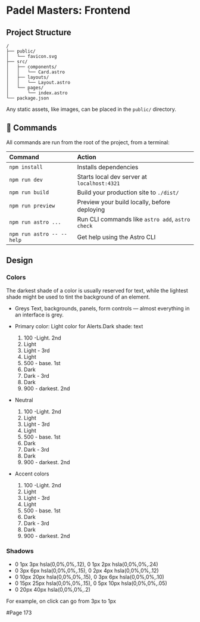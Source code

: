 # Padel Masters: Frontend

## Project Structure

```text
/
├── public/
│   └── favicon.svg
├── src/
│   ├── components/
│   │   └── Card.astro
│   ├── layouts/
│   │   └── Layout.astro
│   └── pages/
│       └── index.astro
└── package.json
```

Any static assets, like images, can be placed in the `public/` directory.

## 🧞 Commands

All commands are run from the root of the project, from a terminal:

| Command                   | Action                                           |
| :------------------------ | :----------------------------------------------- |
| `npm install`             | Installs dependencies                            |
| `npm run dev`             | Starts local dev server at `localhost:4321`      |
| `npm run build`           | Build your production site to `./dist/`          |
| `npm run preview`         | Preview your build locally, before deploying     |
| `npm run astro ...`       | Run CLI commands like `astro add`, `astro check` |
| `npm run astro -- --help` | Get help using the Astro CLI                     |

## Design

### Colors

The darkest shade of a color is usually reserved for text, while the lightest
shade might be used to tint the background of an element.

- Greys
  Text, backgrounds, panels, form controls — almost everything in an interface
  is grey.

- Primary color: Light color for Alerts.Dark shade: text
  1. 100 -Light. 2nd
  2. Light
  3. Light - 3rd
  4. Light
  5. 500 - base. 1st
  6. Dark
  7. Dark - 3rd
  8. Dark
  9. 900 - darkest. 2nd
- Neutral
  1. 100 -Light. 2nd
  2. Light
  3. Light - 3rd
  4. Light
  5. 500 - base. 1st
  6. Dark
  7. Dark - 3rd
  8. Dark
  9. 900 - darkest. 2nd
- Accent colors
  1. 100 -Light. 2nd
  2. Light
  3. Light - 3rd
  4. Light
  5. 500 - base. 1st
  6. Dark
  7. Dark - 3rd
  8. Dark
  9. 900 - darkest. 2nd

### Shadows

- 0 1px 3px hsla(0,0%,0%,.12), 0 1px 2px hsla(0,0%,0%,.24)
- 0 3px 6px hsla(0,0%,0%,.15), 0 2px 4px hsla(0,0%,0%,.12)
- 0 10px 20px hsla(0,0%,0%,.15), 0 3px 6px hsla(0,0%,0%,.10)
- 0 15px 25px hsla(0,0%,0%,.15), 0 5px 10px hsla(0,0%,0%,.05)
- 0 20px 40px hsla(0,0%,0%,.2)

For example, on click can go from 3px to 1px

#Page 173

